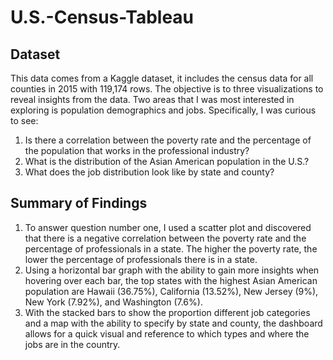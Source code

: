 # U.S.-Census-Tableau
## Dataset
This data comes from a Kaggle dataset, it includes the census data for all counties in 2015 with 119,174 rows. The objective is to three visualizations to reveal insights from the data. Two areas that I was most interested in exploring is population demographics and jobs. Specifically, I was curious to see:
1. Is there a correlation between the poverty rate and the percentage of the population that works in the professional industry?
2. What is the distribution of the Asian American population in the U.S.?
3. What does the job distribution look like by state and county?

## Summary of Findings
1. To answer question number one, I used a scatter plot and discovered that there is a negative correlation between the poverty rate and the percentage of professionals in a state. The higher the poverty rate, the lower the percentage of professionals there is in a state. 
2. Using a horizontal bar graph with the ability to gain more insights when hovering over each bar, the top states with the highest Asian American population are Hawaii (36.75%), California (13.52%), New Jersey (9%), New York (7.92%), and Washington (7.6%).
3. With the stacked bars to show the proportion different job categories and a map with the ability to specify by state and county, the dashboard allows for a quick visual and reference to which types and where the jobs are in the country. 

